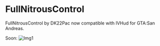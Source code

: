 # FullNitrousControl
FullNitrousControl by DK22Pac now compatible with IVHud for GTA:San Andreas.

Soon:
![Img1](http://i.imgur.com/FEHz4Ye.png)
